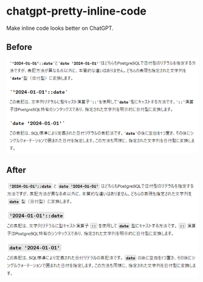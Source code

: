 # chatgpt-pretty-inline-code

Make inline code looks better on ChatGPT.

## Before

![before](img/before.png)

## After

![after](img/after.png)
